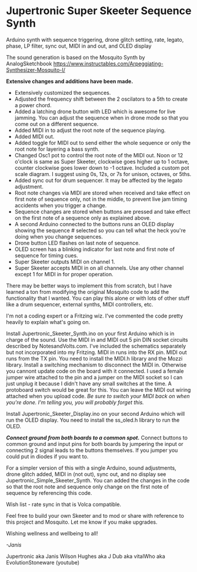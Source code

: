 # Jupertronic Super Skeeter Sequence Synth
Arduino synth with sequence triggering, drone glitch setting, rate, legato, phase, LP filter, sync out, MIDI in and out, and OLED display

The sound generation is based on the Mosquito Synth by AnalogSketchbook https://www.instructables.com/Arpeggiating-Synthesizer-Mosquito-I/

**Extensive changes and additions have been made.**
  - Extensively customized the sequences.
  - Adjusted the frequency shift between the 2 oscilators to a 5th to create a power chord.
  - Added a latching drone button with LED which is awesome for live jamming. You can adjust the sequence when in drone mode so that you come out on a different sequence.
  - Added MIDI in to adjust the root note of the sequence playing.
  - Added MIDI out.
  - Added toggle for MIDI out to send either the whole sequence or only the root note for layering a bass synth.
  - Changed Osc1 pot to control the root note of the MIDI out. Noon or 12 o'clock is same as Super Skeeter, clockwise goes higher up to 1 octave, counter clockwise goes lower down to -1 octave. Included a custom pot scale diagram. I suggest using 0s, 12s, or 7s for unison, octaves, or 5ths.
  - Added sync out for drum sequencer. It may be affected by the legato adjustment.
  - Root note changes via MIDI are stored when received and take effect on first note of sequence only, not in the middle, to prevent live jam timing accidents when you trigger a change.
  - Sequence changes are stored when buttons are pressed and take effect on the first note of a sequence only as explained above.
  - A second Arduino connected to the buttons runs an OLED display showing the sequence # selected so you can tell what the heck you're doing when you change sequences. 
  - Drone button LED flashes on last note of sequence. 
  - OLED screen has a blinking indicator for last note and first note of sequence for timing cues.
  - Super Skeeter outputs MIDI on channel 1.
  - Super Skeeter accepts MIDI in on all channels. Use any other channel except 1 for MIDI in for proper operation.

There may be better ways to implement this from scratch, but I have learned a ton from modifying the original Mosquito code to add the functionality that I wanted. You can play this alone or with lots of other stuff like a drum sequencer, external synths, MIDI controllers, etc. 

I'm not a coding expert or a Fritzing wiz. I've commented the code pretty heavily to explain what's going on. 

Install Jupertronic_Skeeter_Synth.ino on your first Arduino which is in charge of the sound. Use the MIDI in and MIDI out 5 pin DIN socket circuits described by NotesandVolts.com. I've included the schematics separately but not incorporated into my Fritzing. MIDI in runs into the RX pin. MIDI out runs from the TX pin. You need to install the MIDI.h library and the Mozzi library. Install a switching mechanism to disconnect the MIDI in. Otherwise you cannont update code on the board with it connected. I used a female jumper wire attached to the pin and a jumper on the MIDI socket so I can just unplug it because I didn't have any small switches at the time. A protoboard switch would be great for this. You can leave the MIDI out wiring attached when you upload code. _Be sure to switch your MIDI back on when you're done. I'm telling you, you will probably forget this._

Install Jupertronic_Skeeter_Display.ino on your second Arduino which will run the OLED display. You need to install the ss_oled.h library to run the OLED. 

**_Connect ground from both boards to a common spot._** Connect buttons to common ground and input pins for both boards by jumpering the input or connecting 2 signal leads to the buttons themselves. If you jumper you could put in diodes if you want to.

For a simpler version of this with a single Arduino, sound adjustments, drone glitch added, MIDI in (not out), sync out, and no display see Jupertronic_Simple_Skeeter_Synth. You can added the changes in the code so that the root note and sequence only change on the first note of sequence by referencing this code. 

Wish list - rate sync in that is Volca compatible.

Feel free to build your own Skeeter and to mod or share with reference to this project and Mosquito. Let me know if you make upgrades. 

Wishing wellness and wellbeing to all!

*-Janis*

Jupertronic aka Janis Wilson Hughes aka J Dub aka vitalWho aka EvolutionStoneware (youtube)
